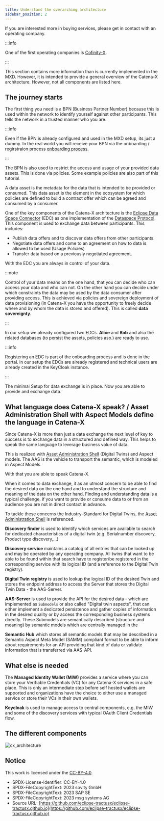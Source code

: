 ```yaml
---
title: Understand the overarching architecture
sidebar_position: 2
---
```


If you are interested more in buying services, please get in contact with an operating company.

:::info

One of the first operating companies is [Cofinity-X](https://cofinity-x.com/).

:::

This section contains more information than is currently implemented in the MXD. However, it is intended to provide a general overview of the Catena-X architecture. However, not all components are listed here.

## The journey starts

The first thing you need is a BPN (Business Partner Number) because this is used within the network to identify yourself against other participants. This tells the network in a trusted manner who you are.

:::info

Even if the BPN is already configured and used in the MXD setup, its just a dummy. In the real world you will receive your BPN via the onboarding / regirstraion process [onboarding process](https://catena-x.net/en/catena-x-introduce-implement/onboarding).

:::

The BPN is also used to restrict the access and usage of your provided data assets. This is done via policies. Some example policies are also part of this tutorial.

A data asset is the metadata for the data that is intended to be provided or consumed. This data asset is the element in the ecosystem for which policies are defined to build a contract offer which can be agreed and consumed by a consumer.

One of the key components of the Catena-X architecture is the [Eclipse Data Space Connector](https://github.com/eclipse-tractusx/tractusx-edc) (EDC) as one implementation of the [Dataspace Protocol](https://docs.internationaldataspaces.org/dataspace-protocol/). This component is used to exchange data between participants. This includes:

- Publish data offers and to discover data offers from other participants.
- Negotiate data offers and come to an agreement on how to data is allowed to be used (Usage Policies)
- Transfer data based on a previously negotiated agreement.

With the EDC you are always in control of your data.

:::note

Control of your data means on the one hand, that you can decide who can access your data and who can not. On the other hand you can decide under which constraints the data may be used by the data consumer after providing access. This is achieved via policies and sovereign deployment of data provisioning (in Catena-X you have the opportunity to freely decide where and by whom the data is stored and offered). This is called **data sovereignty**.

:::

In our setup we already configured two EDCs. **Alice** and **Bob** and also the related databases (to persist the assets, policies aso.) are ready to use.

:::info

Registering an EDC is part of the onboarding process and is done in the portal. In our setup the EDCs are already registered and technical users are already created in the KeyCloak instance.

:::

The minimal Setup for data exchange is in place. Now you are able to provide and exchange data.

## What language does Catena-X speak? / Asset Administration Shell with Aspect Models define the language in Catena-X

Since Catena-X is more than just a data exchange the next level of key to success is to exchange data in a structured and defined way. This helps to speak the same language to leverage business value of data.

This is realized with [Asset Administration Shell](https://eclipse-tractusx.github.io) (Digital Twins) and Aspect models. The AAS is the vehicle to transport the semantic, which is modeled in Aspect Models.

With that you are able to speak Catena-X.

When it comes to data exchange, it as an utmost concern to be able to find the desired data on the one hand and to understand the structure and meaning of the data on the other hand.
Finding and understanding data is a typical challenge, if you want to provide or consume data to or from an audience you are not in direct contact in advance.

To tackle these concerns the Industry-Standard for Digital Twins, the [Asset Administration Shell](https://industrialdigitaltwin.org) is referenced.

**Discovery finder** is used to identify which services are available to search for dedicated characteristics of a digital twin (e.g. Serialnumber discovery, Product type discovery,...)

**Discovery service** maintains a catalog of all entries that can be looked up and may be operated by any operating company. All twins that want to be able to be found within that search have to register/be registered in the corresponding service with its logical ID (and a reference to the Digital Twin registry).

**Digital Twin registry** is used to lookup the logical ID of the desired Twin and stores the endpoint address to access the Server that stores the Digital Twin Data - the AAS-Server.

**AAS-Server** is used to provide the API for the desired data - which are implemented as `Submodels` or also called "Digital twin aspects", that can either implement a dedicated persistence and gather copies of information in the desired quality or by access the corresponding business systems directly. These Submodels are semantically described (structure and meaning) by semantic models which are centrally managed in the

**Semantic Hub** which stores all semantic models that may be described in a Semantic Aspect Meta Model (SAMM) compliant format to be able to inform about requirements for an API providing that kind of data or validate information that is transferred via AAS-API.

## What else is needed

The **Managed Identity Wallet (MIW)** provides a service where you can store your Verifiable Credentials (VC) for any Catena-X services in a safe place. This is only an intermediate step before self hosted wallets are supported and organizations have the choice to either use a managed service or store their VCs in their own wallets.

**Keycloak** is used to manage access to central components, e.g. the MIW and some of the discovery services with typical OAuth Client Credentials flow.

## The different components

![cx_architecture](@site/static/img/architecture.drawio.svg)

## Notice

This work is licensed under the [CC-BY-4.0](https://creativecommons.org/licenses/by/4.0/legalcode).

- SPDX-License-Identifier: CC-BY-4.0
- SPDX-FileCopyrightText: 2023 sovity GmbH
- SPDX-FileCopyrightText: 2023 SAP SE
- SPDX-FileCopyrightText: 2023 msg systems AG
- Source URL: [https://github.com/eclipse-tractusx/eclipse-tractusx.github.io](https://github.com/eclipse-tractusx/eclipse-tractusx.github.io)
